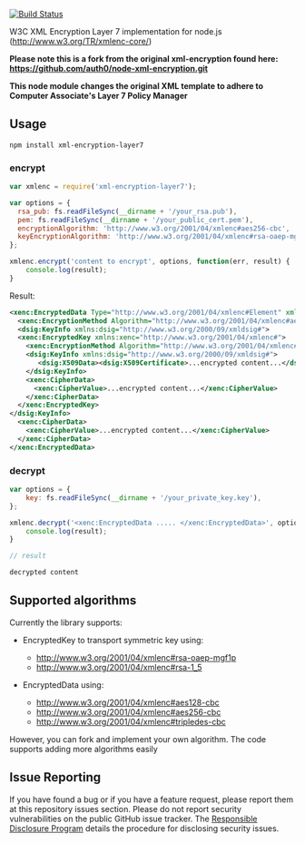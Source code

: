 [![Build Status](https://travis-ci.org/auth0/node-xml-encryption.png)](https://travis-ci.org/auth0/node-xml-encryption)

W3C XML Encryption Layer 7 implementation for node.js (http://www.w3.org/TR/xmlenc-core/)

**Please note this is a fork from the original xml-encryption found here: https://github.com/auth0/node-xml-encryption.git**

**This node module changes the original XML template to adhere to Computer Associate's Layer 7 Policy Manager**

## Usage

    npm install xml-encryption-layer7

### encrypt

~~~js
var xmlenc = require('xml-encryption-layer7');

var options = {
  rsa_pub: fs.readFileSync(__dirname + '/your_rsa.pub'),
  pem: fs.readFileSync(__dirname + '/your_public_cert.pem'),
  encryptionAlgorithm: 'http://www.w3.org/2001/04/xmlenc#aes256-cbc',
  keyEncryptionAlgorithm: 'http://www.w3.org/2001/04/xmlenc#rsa-oaep-mgf1p'
};

xmlenc.encrypt('content to encrypt', options, function(err, result) { 
    console.log(result);
}
~~~

Result:
~~~xml
<xenc:EncryptedData Type="http://www.w3.org/2001/04/xmlenc#Element" xmlns:xenc="http://www.w3.org/2001/04/xmlenc#">
  <xenc:EncryptionMethod Algorithm="http://www.w3.org/2001/04/xmlenc#aes128-cbc" />
  <dsig:KeyInfo xmlns:dsig="http://www.w3.org/2000/09/xmldsig#">
  <xenc:EncryptedKey xmlns:xenc="http://www.w3.org/2001/04/xmlenc#">
    <xenc:EncryptionMethod Algorithm="http://www.w3.org/2001/04/xmlenc#rsa-oaep-mgf1p" />
    <dsig:KeyInfo xmlns:dsig="http://www.w3.org/2000/09/xmldsig#">
       <dsig:X509Data><dsig:X509Certificate>...encrypted content...</dsig:X509Certificate></dsig:X509Data>
    </dsig:KeyInfo>
    <xenc:CipherData>
      <xenc:CipherValue>...encrypted content...</xenc:CipherValue>
    </xenc:CipherData>
  </xenc:EncryptedKey>
</dsig:KeyInfo>
  <xenc:CipherData>
    <xenc:CipherValue>...encrypted content...</xenc:CipherValue>
  </xenc:CipherData>
</xenc:EncryptedData>
~~~

### decrypt

~~~js
var options = {
    key: fs.readFileSync(__dirname + '/your_private_key.key'),
};

xmlenc.decrypt('<xenc:EncryptedData ..... </xenc:EncryptedData>', options, function(err, result) { 
    console.log(result);
}

// result

decrypted content
~~~

## Supported algorithms

Currently the library supports:

* EncryptedKey to transport symmetric key using:  
  * http://www.w3.org/2001/04/xmlenc#rsa-oaep-mgf1p
  * http://www.w3.org/2001/04/xmlenc#rsa-1_5

* EncryptedData using:  
  * http://www.w3.org/2001/04/xmlenc#aes128-cbc
  * http://www.w3.org/2001/04/xmlenc#aes256-cbc
  * http://www.w3.org/2001/04/xmlenc#tripledes-cbc

However, you can fork and implement your own algorithm. The code supports adding more algorithms easily

## Issue Reporting

If you have found a bug or if you have a feature request, please report them at this repository issues section. Please do not report security vulnerabilities on the public GitHub issue tracker. The [Responsible Disclosure Program](https://auth0.com/whitehat) details the procedure for disclosing security issues.

